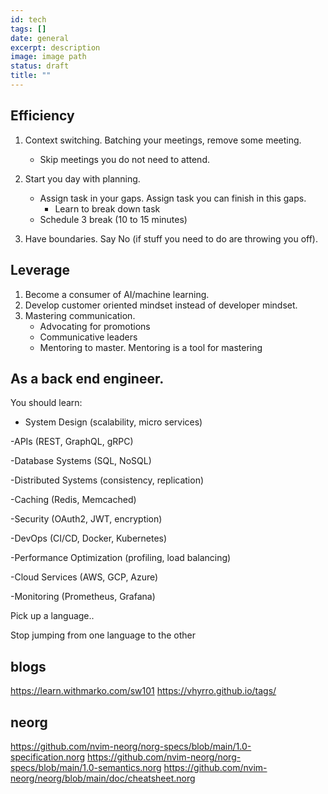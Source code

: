 ```yaml
---
id: tech
tags: []
date: general
excerpt: description
image: image path
status: draft
title: ""
---
```


## Efficiency

1. Context switching. Batching your meetings, remove some meeting.

   - Skip meetings you do not need to attend.

2. Start you day with planning.

   - Assign task in your gaps. Assign task you can finish in this gaps.
     - Learn to break down task
   - Schedule 3 break (10 to 15 minutes)

3. Have boundaries. Say No (if stuff you need to do are throwing you off).

## Leverage

1. Become a consumer of AI/machine learning.
2. Develop customer oriented mindset instead of developer mindset.
3. Mastering communication.
   - Advocating for promotions
   - Communicative leaders
   - Mentoring to master. Mentoring is a tool for mastering

## As a back end engineer.

You should learn:

- System Design (scalability, micro services)

-APIs (REST, GraphQL, gRPC)

-Database Systems (SQL, NoSQL)

-Distributed Systems (consistency, replication)

-Caching (Redis, Memcached)

-Security (OAuth2, JWT, encryption)

-DevOps (CI/CD, Docker, Kubernetes)

-Performance Optimization (profiling, load balancing)

-Cloud Services (AWS, GCP, Azure)

-Monitoring (Prometheus, Grafana)

Pick up a language..

Stop jumping from one language to the other

## blogs

https://learn.withmarko.com/sw101
https://vhyrro.github.io/tags/

## neorg

https://github.com/nvim-neorg/norg-specs/blob/main/1.0-specification.norg
https://github.com/nvim-neorg/norg-specs/blob/main/1.0-semantics.norg
https://github.com/nvim-neorg/neorg/blob/main/doc/cheatsheet.norg
